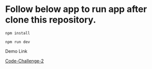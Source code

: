 # Follow below app to run app after clone this repository.
```
npm install

npm run dev
```

Demo Link

[Code-Challenge-2](https://viamagus-code-challenge-2-ayush-mishr.netlify.app/)


